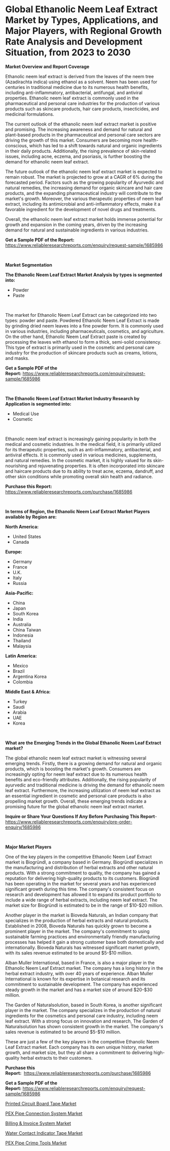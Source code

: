 <p><h1>Global Ethanolic Neem Leaf Extract Market by Types, Applications, and Major Players, with Regional Growth Rate Analysis and Development Situation, from 2023 to 2030</h1></p><p><strong>Market Overview and Report Coverage</strong></p>
<p><p>Ethanolic neem leaf extract is derived from the leaves of the neem tree (Azadirachta indica) using ethanol as a solvent. Neem has been used for centuries in traditional medicine due to its numerous health benefits, including anti-inflammatory, antibacterial, antifungal, and antiviral properties. Ethanolic neem leaf extract is commonly used in the pharmaceutical and personal care industries for the production of various products such as skincare products, hair care products, insecticides, and medicinal formulations.</p><p>The current outlook of the ethanolic neem leaf extract market is positive and promising. The increasing awareness and demand for natural and plant-based products in the pharmaceutical and personal care sectors are driving the growth of this market. Consumers are becoming more health-conscious, which has led to a shift towards natural and organic ingredients in their daily products. Additionally, the rising prevalence of skin-related issues, including acne, eczema, and psoriasis, is further boosting the demand for ethanolic neem leaf extract.</p><p>The future outlook of the ethanolic neem leaf extract market is expected to remain robust. The market is projected to grow at a CAGR of 6% during the forecasted period. Factors such as the growing popularity of Ayurvedic and natural remedies, the increasing demand for organic skincare and hair care products, and the expanding pharmaceutical industry will contribute to the market's growth. Moreover, the various therapeutic properties of neem leaf extract, including its antimicrobial and anti-inflammatory effects, make it a favorable ingredient for the development of novel drugs and treatments.</p><p>Overall, the ethanolic neem leaf extract market holds immense potential for growth and expansion in the coming years, driven by the increasing demand for natural and sustainable ingredients in various industries.</p></p>
<p><strong>Get a Sample PDF of the Report:</strong> <a href="https://www.reliableresearchreports.com/enquiry/request-sample/1685986">https://www.reliableresearchreports.com/enquiry/request-sample/1685986</a></p>
<p>&nbsp;</p>
<p><strong>Market Segmentation</strong></p>
<p><strong>The Ethanolic Neem Leaf Extract Market Analysis by types is segmented into:</strong></p>
<p><ul><li>Powder</li><li>Paste</li></ul></p>
<p>&nbsp;</p>
<p><p>The market for Ethanolic Neem Leaf Extract can be categorized into two types: powder and paste. Powdered Ethanolic Neem Leaf Extract is made by grinding dried neem leaves into a fine powder form. It is commonly used in various industries, including pharmaceuticals, cosmetics, and agriculture. On the other hand, Ethanolic Neem Leaf Extract paste is created by processing the leaves with ethanol to form a thick, semi-solid consistency. This type of extract is primarily used in the cosmetic and personal care industry for the production of skincare products such as creams, lotions, and masks.</p></p>
<p><strong>Get a Sample PDF of the Report:</strong>&nbsp;<a href="https://www.reliableresearchreports.com/enquiry/request-sample/1685986">https://www.reliableresearchreports.com/enquiry/request-sample/1685986</a></p>
<p>&nbsp;</p>
<p><strong>The Ethanolic Neem Leaf Extract Market Industry Research by Application is segmented into:</strong></p>
<p><ul><li>Medical Use</li><li>Cosmetic</li></ul></p>
<p>&nbsp;</p>
<p><p>Ethanolic neem leaf extract is increasingly gaining popularity in both the medical and cosmetic industries. In the medical field, it is primarily utilized for its therapeutic properties, such as anti-inflammatory, antibacterial, and antiviral effects. It is commonly used in various medicines, supplements, and natural remedies. In the cosmetic market, it is highly valued for its skin-nourishing and rejuvenating properties. It is often incorporated into skincare and haircare products due to its ability to treat acne, eczema, dandruff, and other skin conditions while promoting overall skin health and radiance.</p></p>
<p><strong>Purchase this Report:</strong>&nbsp; <a href="https://www.reliableresearchreports.com/purchase/1685986">https://www.reliableresearchreports.com/purchase/1685986</a></p>
<p>&nbsp;</p>
<p><strong>In terms of Region, the Ethanolic Neem Leaf Extract Market Players available by Region are:</strong></p>
<p>
    <p> <strong> North America: </strong>
        <ul>
            <li>United States</li>
            <li>Canada</li>
        </ul>
        </p> 
    <p> <strong> Europe: </strong>
        <ul>
            <li>Germany</li>
            <li>France</li>
            <li>U.K.</li>
            <li>Italy</li>
            <li>Russia</li>
        </ul>
        </p> 
    <p> <strong> Asia-Pacific: </strong>
        <ul>
            <li>China</li>
            <li>Japan</li>
            <li>South Korea</li>
            <li>India</li>
            <li>Australia</li>
            <li>China Taiwan</li>
            <li>Indonesia</li>
            <li>Thailand</li>
            <li>Malaysia</li>
        </ul>
        </p> 
    <p> <strong> Latin America: </strong>
        <ul>
            <li>Mexico</li>
            <li>Brazil</li>
            <li>Argentina Korea</li>
            <li>Colombia</li>
        </ul>
        </p> 
    <p> <strong> Middle East & Africa: </strong>
        <ul>
            <li>Turkey</li>
            <li>Saudi</li>
            <li>Arabia</li>
            <li>UAE</li>
            <li>Korea</li>
        </ul>
    </p>
    </p>
<p>&nbsp;</p>
<p><strong>What are the Emerging Trends in the Global Ethanolic Neem Leaf Extract market?</strong></p>
<p><p>The global ethanolic neem leaf extract market is witnessing several emerging trends. Firstly, there is a growing demand for natural and organic products, which is boosting the market's growth. Consumers are increasingly opting for neem leaf extract due to its numerous health benefits and eco-friendly attributes. Additionally, the rising popularity of ayurvedic and traditional medicine is driving the demand for ethanolic neem leaf extract. Furthermore, the increasing utilization of neem leaf extract as an essential ingredient in cosmetic and personal care products is also propelling market growth. Overall, these emerging trends indicate a promising future for the global ethanolic neem leaf extract market.</p></p>
<p><strong>Inquire or Share Your Questions If Any Before Purchasing This Report</strong>- <a href="https://www.reliableresearchreports.com/enquiry/pre-order-enquiry/1685986">https://www.reliableresearchreports.com/enquiry/pre-order-enquiry/1685986</a></p>
<p>&nbsp;</p>
<p><strong>Major Market Players</strong></p>
<p><p>One of the key players in the competitive Ethanolic Neem Leaf Extract market is Biogründl, a company based in Germany. Biogründl specializes in the manufacturing and distribution of herbal extracts and other natural products. With a strong commitment to quality, the company has gained a reputation for delivering high-quality products to its customers. Biogründl has been operating in the market for several years and has experienced significant growth during this time. The company's consistent focus on research and development has allowed it to expand its product portfolio to include a wide range of herbal extracts, including neem leaf extract. The market size for Biogründl is estimated to be in the range of $10-$20 million.</p><p>Another player in the market is Bioveda Naturals, an Indian company that specializes in the production of herbal extracts and natural products. Established in 2008, Bioveda Naturals has quickly grown to become a prominent player in the market. The company's commitment to using sustainable farming practices and environmentally friendly manufacturing processes has helped it gain a strong customer base both domestically and internationally. Bioveda Naturals has witnessed significant market growth, with its sales revenue estimated to be around $5-$10 million.</p><p>Alban Muller International, based in France, is also a major player in the Ethanolic Neem Leaf Extract market. The company has a long history in the herbal extract industry, with over 40 years of experience. Alban Muller International is known for its expertise in botanical research and its commitment to sustainable development. The company has experienced steady growth in the market and has a market size of around $20-$30 million.</p><p>The Garden of Naturalsolution, based in South Korea, is another significant player in the market. The company specializes in the production of natural ingredients for the cosmetics and personal care industry, including neem leaf extract. With a strong focus on innovation and research, The Garden of Naturalsolution has shown consistent growth in the market. The company's sales revenue is estimated to be around $5-$10 million.</p><p>These are just a few of the key players in the competitive Ethanolic Neem Leaf Extract market. Each company has its own unique history, market growth, and market size, but they all share a commitment to delivering high-quality herbal extracts to their customers.</p></p>
<p><strong>Purchase this Report:</strong>&nbsp;&nbsp;<a href="https://www.reliableresearchreports.com/purchase/1685986">https://www.reliableresearchreports.com/purchase/1685986</a></p>
<p></p>
<p><strong>Get a Sample PDF of the Report:</strong>&nbsp;<a href="https://www.reliableresearchreports.com/enquiry/request-sample/1685986">https://www.reliableresearchreports.com/enquiry/request-sample/1685986</a></p>
<p><p><a href="https://medium.com/@royalmiller09/printed-circuit-board-tape-market-size-growth-forecast-2023-2030-acc34258e2b4">Printed Circuit Board Tape Market</a></p><p><a href="https://www.linkedin.com/pulse/pex-pipe-connection-system-market-size-2023-2030-global/">PEX Pipe Connection System Market</a></p><p><a href="https://www.linkedin.com/pulse/billing-amp-invoice-system-market-size-share-global-analysis/">Billing & Invoice System Market</a></p><p><a href="https://medium.com/@loyceharber/water-contact-indicator-tape-market-size-growth-forecast-2023-2030-f23d615035ae">Water Contact Indicator Tape Market</a></p><p><a href="https://www.linkedin.com/pulse/pex-pipe-crimp-tools-market-research-report-provides-thorough/">PEX Pipe Crimp Tools Market</a></p></p>